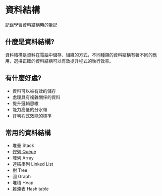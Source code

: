 # 資料結構
記錄學習資料結構時的筆記

## 什麼是資料結構?

資料結構是資料在電腦中儲存、組織的方式，不同種類的資料結構有著不同的應用，選擇正確的資料結構可以有效提升程式的執行效率。

## 有什麼好處?

- 資料可以被有效的儲存
- 處理具有複雜關係的資料
- 提升邏輯思維
- 能力高低的分水嶺
- 評判程式效能的標準

## 常用的資料結構

- 堆疊 Stack
- [佇列 Queue](./queue.md)
- 陣列 Array
- 連結串列 Linked List
- 樹 Tree
- 圖 Graph
- 堆積 Heap
- 雜湊表 Hash table